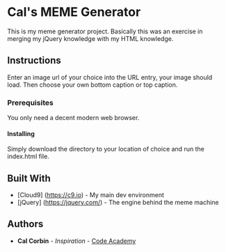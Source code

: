 # Cal's MEME Generator

This is my meme generator project. Basically this was an exercise in merging my jQuery knowledge with my HTML knowledge.

## Instructions

Enter an image url of your choice into the URL entry, your image should load. Then choose your own bottom caption or top caption.

### Prerequisites

You only need a decent modern web browser.

#### Installing

Simply download the directory to your location of choice and run the index.html file.

## Built With

* [Cloud9] (https://c9.io) - My main dev environment
* [jQuery] (https://jquery.com/) - The engine behind the meme machine

## Authors

* **Cal Corbin** - *Inspiration* - [Code Academy](https://www.codecademy.com/)